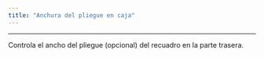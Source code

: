 ```yaml
---
title: "Anchura del pliegue en caja"
---
```


***

Controla el ancho del pliegue (opcional) del recuadro en la parte trasera.




